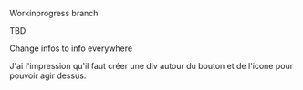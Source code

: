 Workinprogress branch

TBD

Change infos to info everywhere 

J'ai l'impression qu'il faut créer une div autour du bouton et de l'icone pour pouvoir agir dessus.
